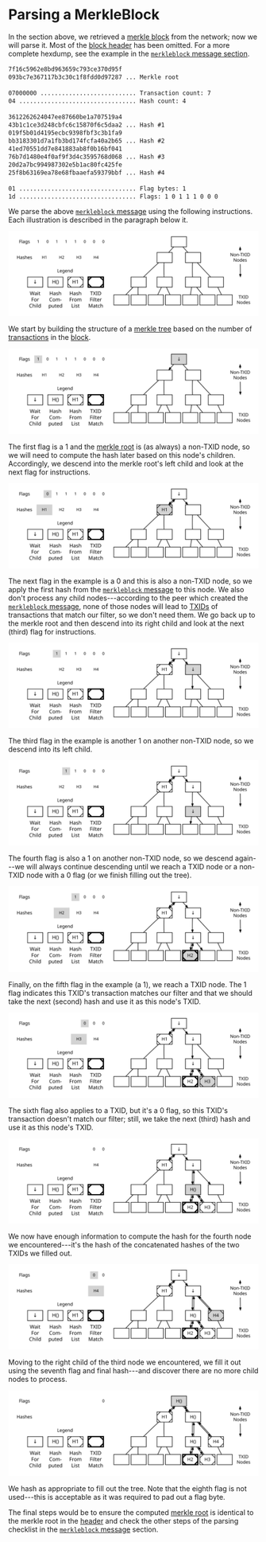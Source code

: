 # Parsing a MerkleBlock

In the section above, we retrieved a [merkle block](../resources/glossary.md#merkle-block) from the network; now we will parse it. Most of the [block header](../resources/glossary.md#block-header) has been omitted. For a more complete hexdump, see the example in the [`merkleblock` message section](../reference/p2p-network-data-messages.md#merkleblock).

``` text
7f16c5962e8bd963659c793ce370d95f
093bc7e367117b3c30c1f8fdd0d97287 ... Merkle root

07000000 ........................... Transaction count: 7
04 ................................. Hash count: 4

3612262624047ee87660be1a707519a4
43b1c1ce3d248cbfc6c15870f6c5daa2 ... Hash #1
019f5b01d4195ecbc9398fbf3c3b1fa9
bb3183301d7a1fb3bd174fcfa40a2b65 ... Hash #2
41ed70551dd7e841883ab8f0b16bf041
76b7d1480e4f0af9f3d4c3595768d068 ... Hash #3
20d2a7bc994987302e5b1ac80fc425fe
25f8b63169ea78e68fbaaefa59379bbf ... Hash #4

01 ................................. Flag bytes: 1
1d ................................. Flags: 1 0 1 1 1 0 0 0
```

We parse the above [`merkleblock` message](../reference/p2p-network-data-messages.md#merkleblock) using the following instructions.  Each illustration is described in the paragraph below it.

![Parsing A MerkleBlock](https://raw.githubusercontent.com/dashpay/docs-core/main/img//dev/gifs/en-merkleblock-parsing/en-merkleblock-parsing-001.svg)

We start by building the structure of a [merkle tree](../resources/glossary.md#merkle-tree) based on the number of [transactions](../resources/glossary.md#transaction) in the [block](../resources/glossary.md#block).

![Parsing A MerkleBlock](https://raw.githubusercontent.com/dashpay/docs-core/main/img//dev/gifs/en-merkleblock-parsing/en-merkleblock-parsing-002.svg)

The first flag is a 1 and the [merkle root](../resources/glossary.md#merkle-root) is (as always) a non-TXID node, so we will need to compute the hash later based on this node's children. Accordingly, we descend into the merkle root's left child and look at the next flag for instructions.

![Parsing A MerkleBlock](https://raw.githubusercontent.com/dashpay/docs-core/main/img//dev/gifs/en-merkleblock-parsing/en-merkleblock-parsing-003.svg)

The next flag in the example is a 0 and this is also a non-TXID node, so we apply the first hash from the [`merkleblock` message](../reference/p2p-network-data-messages.md#merkleblock) to this node. We also don't process any child nodes---according to the peer which created the [`merkleblock` message](../reference/p2p-network-data-messages.md#merkleblock), none of those nodes will lead to [TXIDs](../resources/glossary.md#transaction-identifiers) of transactions that match our filter, so we don't need them. We go back up to the merkle root and then descend into its right child and look at the next (third) flag for instructions.

![Parsing A MerkleBlock](https://raw.githubusercontent.com/dashpay/docs-core/main/img//dev/gifs/en-merkleblock-parsing/en-merkleblock-parsing-004.svg)

The third flag in the example is another 1 on another non-TXID node, so we descend into its left child.

![Parsing A MerkleBlock](https://raw.githubusercontent.com/dashpay/docs-core/main/img//dev/gifs/en-merkleblock-parsing/en-merkleblock-parsing-005.svg)

The fourth flag is also a 1 on another non-TXID node, so we descend again---we will always continue descending until we reach a TXID node or a non-TXID node with a 0 flag (or we finish filling out the tree).

![Parsing A MerkleBlock](https://raw.githubusercontent.com/dashpay/docs-core/main/img//dev/gifs/en-merkleblock-parsing/en-merkleblock-parsing-006.svg)

Finally, on the fifth flag in the example (a 1), we reach a TXID node. The 1 flag indicates this TXID's transaction matches our filter and that we should take the next (second) hash and use it as this node's TXID.

![Parsing A MerkleBlock](https://raw.githubusercontent.com/dashpay/docs-core/main/img//dev/gifs/en-merkleblock-parsing/en-merkleblock-parsing-007.svg)

The sixth flag also applies to a TXID, but it's a 0 flag, so this TXID's transaction doesn't match our filter; still, we take the next (third) hash and use it as this node's TXID.

![Parsing A MerkleBlock](https://raw.githubusercontent.com/dashpay/docs-core/main/img//dev/gifs/en-merkleblock-parsing/en-merkleblock-parsing-008.svg)

We now have enough information to compute the hash for the fourth node we encountered---it's the hash of the concatenated hashes of the two TXIDs we filled out.

![Parsing A MerkleBlock](https://raw.githubusercontent.com/dashpay/docs-core/main/img//dev/gifs/en-merkleblock-parsing/en-merkleblock-parsing-009.svg)

Moving to the right child of the third node we encountered, we fill it out using the seventh flag and final hash---and discover there are no more child nodes to process.

![Parsing A MerkleBlock](https://raw.githubusercontent.com/dashpay/docs-core/main/img//dev/gifs/en-merkleblock-parsing/en-merkleblock-parsing-011.svg)

We hash as appropriate to fill out the tree.  Note that the eighth flag is not used---this is acceptable as it was required to pad out a flag byte.

The final steps would be to ensure the computed [merkle root](../resources/glossary.md#merkle-root) is identical to the merkle root in the [header](../resources/glossary.md#header) and check the other steps of the parsing checklist in the [`merkleblock` message](../reference/p2p-network-data-messages.md#merkleblock) section.
